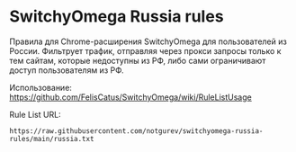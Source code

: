 # SwitchyOmega Russia rules

Правила для Chrome-расширения SwitchyOmega для пользователей из России. Фильтрует трафик, отправляя через прокси запросы
только к тем сайтам, которые недоступны из РФ, либо сами ограничивают доступ пользователям из РФ.

Использование: https://github.com/FelisCatus/SwitchyOmega/wiki/RuleListUsage

Rule List URL:

```
https://raw.githubusercontent.com/notgurev/switchyomega-russia-rules/main/russia.txt
```
